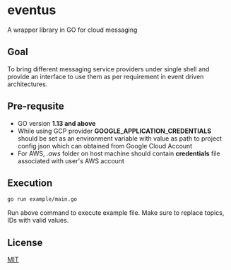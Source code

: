 # eventus
A wrapper library in GO for cloud messaging


## Goal
To bring different messaging service providers under single shell and provide an interface to use them as per requirement in event driven architectures.


## Pre-requsite
- GO version **1.13 and above**
- While using GCP provider **GOOGLE_APPLICATION_CREDENTIALS** should be set as an environment variable with value as path to project config json which can obtained from Google Cloud Account
- For AWS, *.aws* folder on host machine should contain **credentials** file associated with user's AWS account


## Execution
  ```bash
  go run example/main.go 
  ``` 
  Run above command to execute example file. Make sure to replace topics, IDs with valid values.
  

## License
[MIT](https://choosealicense.com/licenses/mit/)
